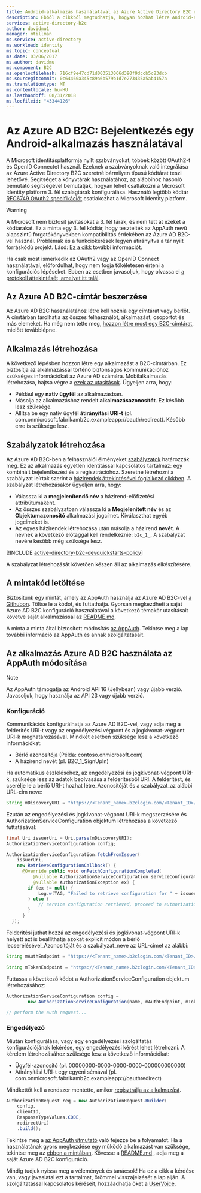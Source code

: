 ```yaml
---
title: Android-alkalmazás használatával az Azure Active Directory B2C egy token beszerzése |} A Microsoft Docs
description: Ebből a cikkből megtudhatja, hogyan hozhat létre Android-alkalmazás, amely az Azure Active Directory B2C az AppAuth használatával felhasználói identitásokat kezelhet és hitelesítheti a felhasználókat.
services: active-directory-b2c
author: davidmu1
manager: mtillman
ms.service: active-directory
ms.workload: identity
ms.topic: conceptual
ms.date: 03/06/2017
ms.author: davidmu
ms.component: B2C
ms.openlocfilehash: 716cf9e47cd71d003513066d390f9dccb5c83dcb
ms.sourcegitcommit: 0c64460a345c89a6b579b1d7e273435a5ab4157a
ms.translationtype: MT
ms.contentlocale: hu-HU
ms.lasthandoff: 08/31/2018
ms.locfileid: "43344126"
---
```

# <a name="azure-ad-b2c-sign-in-using-an-android-application"></a>Az Azure AD B2C: Bejelentkezés egy Android-alkalmazás használatával

A Microsoft identitásplatformja nyílt szabványokat, többek között OAuth2-t és OpenID Connectet használ. Ezeknek a szabványoknak való integrálása az Azure Active Directory B2C szeretné bármilyen típusú kódtárat teszi lehetővé. Segítséget a könyvtárak használatához, az alábbihoz hasonló bemutató segítségével bemutatják, hogyan lehet csatlakozni a Microsoft identity platform 3. fél szalagtárak konfigurálása. Használó legtöbb kódtár [RFC6749 OAuth2 specifikációt](https://tools.ietf.org/html/rfc6749) csatlakozhat a Microsoft Identity platform.

> [!WARNING]
> A Microsoft nem biztosít javításokat a 3. fél tárak, és nem tett át ezeket a kódtárakat. Ez a minta egy 3. fél kódtár, hogy tesztelték az AppAuth nevű alapszintű forgatókönyvekben kompatibilitás érdekében az Azure AD B2C-vel használ. Problémák és a funkciókérések legyen átirányítva a tár nyílt forráskódú projekt. Lásd: [Ez a cikk](https://docs.microsoft.com/azure/active-directory/develop/active-directory-v2-libraries) további információt.  
>
>

Ha csak most ismerkedik az OAuth2 vagy az OpenID Connect használatával, előfordulhat, hogy nem fogja tökéletesen érteni a konfigurációs lépéseket. Ebben az esetben javasoljuk, hogy olvassa el [a protokoll áttekintését, amelyet itt talál](active-directory-b2c-reference-protocols.md).

## <a name="get-an-azure-ad-b2c-directory"></a>Az Azure AD B2C-címtár beszerzése

Az Azure AD B2C használatához létre kell hoznia egy címtárat vagy bérlőt. A címtárban tárolhatja az összes felhasználót, alkalmazást, csoportot és más elemeket. Ha még nem tette meg, [hozzon létre most egy B2C-címtárat](active-directory-b2c-get-started.md), mielőtt továbblépne.

## <a name="create-an-application"></a>Alkalmazás létrehozása

A következő lépésben hozzon létre egy alkalmazást a B2C-címtárban. Ez biztosítja az alkalmazással történő biztonságos kommunikációhoz szükséges információkat az Azure AD számára. Mobilalkalmazás létrehozása, hajtsa végre a [ezek az utasítások](active-directory-b2c-app-registration.md). Ügyeljen arra, hogy:

* Például egy **natív ügyfél** az alkalmazásban.
* Másolja az alkalmazáshoz rendelt **alkalmazásazonosítót**. Ez később lesz szüksége.
* Állítsa be egy natív ügyfél **átirányítási URI-t** (pl. com.onmicrosoft.fabrikamb2c.exampleapp://oauth/redirect). Később erre is szüksége lesz.

## <a name="create-your-policies"></a>Szabályzatok létrehozása

Az Azure AD B2C-ben a felhasználói élményeket [szabályzatok](active-directory-b2c-reference-policies.md) határozzák meg. Ez az alkalmazás egyetlen identitással kapcsolatos tartalmaz: egy kombinált bejelentkezési és a regisztrációhoz. Szeretne létrehozni a szabályzat leírtak szerint a [házirendek áttekintésével foglalkozó cikkben](active-directory-b2c-reference-policies.md#create-a-sign-up-policy). A szabályzat létrehozásakor ügyeljen arra, hogy:

* Válassza ki a **megjelenítendő név** a házirend-előfizetési attribútumaként.
* Az összes szabályzatban válassza ki a **Megjelenített név** és az **Objektumazonosító** alkalmazási jogcímet. Kiválaszthat egyéb jogcímeket is.
* Az egyes házirendek létrehozása után másolja a házirend **nevét**. A névnek a következő előtaggal kell rendelkeznie: `b2c_1_`.  A szabályzat nevére később még szüksége lesz.

[!INCLUDE [active-directory-b2c-devquickstarts-policy](../../includes/active-directory-b2c-devquickstarts-policy.md)]

A szabályzat létrehozását követően készen áll az alkalmazás elkészítésére.

## <a name="download-the-sample-code"></a>A mintakód letöltése

Biztosítunk egy mintát, amely az AppAuth használja az Azure AD B2C-vel [a Githubon](https://github.com/Azure-Samples/active-directory-android-native-appauth-b2c). Töltse le a kódot, és futtathatja. Gyorsan megkezdheti a saját Azure AD B2C konfiguráció használatával a következő témakör utasításait követve saját alkalmazással az [README.md](https://github.com/Azure-Samples/active-directory-android-native-appauth-b2c/blob/master/README.md).

A minta a minta által biztosított módosítás [az AppAuth](https://openid.github.io/AppAuth-Android/). Tekintse meg a lap további információ az AppAuth és annak szolgáltatásait.

## <a name="modifying-your-app-to-use-azure-ad-b2c-with-appauth"></a>Az alkalmazás Azure AD B2C használata az AppAuth módosítása

> [!NOTE]
> Az AppAuth támogatja az Android API 16 (Jellybean) vagy újabb verzió. Javasoljuk, hogy használja az API 23 vagy újabb verzió.
>

### <a name="configuration"></a>Konfiguráció

Kommunikációs konfigurálhatja az Azure AD B2C-vel, vagy adja meg a felderítés URI-t vagy az engedélyezési végpont és a jogkivonat-végpont URI-k meghatározásával. Mindkét esetben szüksége lesz a következő információkat:

* Bérlő azonosítója (Példa: contoso.onmicrosoft.com)
* A házirend nevét (pl. B2C\_1\_SignUpIn)

Ha automatikus észleléséhez, az engedélyezési és jogkivonat-végpont URI-k, szüksége lesz az adatok beolvasása a felderítésből URI. A felderítést, és cserélje le a bérlő URI-t hozhat létre\_Azonosítóját és a szabályzat\_az alábbi URL-cím neve:

```java
String mDiscoveryURI = "https://<Tenant_name>.b2clogin.com/<Tenant_ID>/v2.0/.well-known/openid-configuration?p=<Policy_Name>";
```

Ezután az engedélyezési és jogkivonat-végpont URI-k megszerzésére és AuthorizationServiceConfiguration objektum létrehozása a következő futtatásával:

```java
final Uri issuerUri = Uri.parse(mDiscoveryURI);
AuthorizationServiceConfiguration config;

AuthorizationServiceConfiguration.fetchFromIssuer(
    issuerUri,
    new RetrieveConfigurationCallback() {
      @Override public void onFetchConfigurationCompleted(
          @Nullable AuthorizationServiceConfiguration serviceConfiguration,
          @Nullable AuthorizationException ex) {
        if (ex != null) {
            Log.w(TAG, "Failed to retrieve configuration for " + issuerUri, ex);
        } else {
            // service configuration retrieved, proceed to authorization...
        }
      }
  });
```

Felderítési juthat hozzá az engedélyezési és jogkivonat-végpont URI-k helyett azt is beállíthatja azokat explicit módon a bérlő lecserélésével\_Azonosítóját és a szabályzat\_neve az URL-címet az alábbi:

```java
String mAuthEndpoint = "https://<Tenant_name>.b2clogin.com/<Tenant_ID>/oauth2/v2.0/authorize?p=<Policy_Name>";

String mTokenEndpoint = "https://<Tenant_name>.b2clogin.com/<Tenant_ID>/oauth2/v2.0/token?p=<Policy_Name>";
```

Futtassa a következő kódot a AuthorizationServiceConfiguration objektum létrehozásához:

```java
AuthorizationServiceConfiguration config =
        new AuthorizationServiceConfiguration(name, mAuthEndpoint, mTokenEndpoint);

// perform the auth request...
```

### <a name="authorizing"></a>Engedélyező

Miután konfigurálása, vagy egy engedélyezési szolgáltatás konfigurációjának lekérése, egy engedélyezési kérést lehet létrehozni. A kérelem létrehozásához szüksége lesz a következő információkat:

* Ügyfél-azonosító (pl. 00000000-0000-0000-0000-000000000000)
* Átirányítási URI-t egy egyéni sémával (pl. com.onmicrosoft.fabrikamb2c.exampleapp://oauthredirect)

Mindkettőt kell a rendszer mentette, amikor [regisztrálja az alkalmazást](#create-an-application).

```java
AuthorizationRequest req = new AuthorizationRequest.Builder(
    config,
    clientId,
    ResponseTypeValues.CODE,
    redirectUri)
    .build();
```

Tekintse meg a [az AppAuth útmutató](https://openid.github.io/AppAuth-Android/) való fejezze be a folyamatot. Ha a használatának gyors megkezdése egy működő alkalmazást van szüksége, tekintse meg az [ebben a mintában](https://github.com/Azure-Samples/active-directory-android-native-appauth-b2c). Kövesse a [README.md](https://github.com/Azure-Samples/active-directory-android-native-appauth-b2c/blob/master/README.md) , adja meg a saját Azure AD B2C konfiguráció.

Mindig tudjuk nyissa meg a vélemények és tanácsok! Ha ez a cikk a kérdése van, vagy javaslatai ezt a tartalmat, örömmel visszajelzését a lap alján. A szolgáltatással kapcsolatos kéréseit, hozzáadhatja őket a [UserVoice](https://feedback.azure.com/forums/169401-azure-active-directory/category/160596-b2c).

